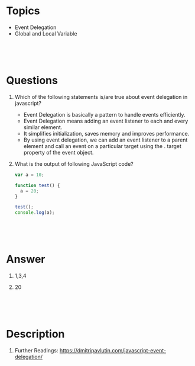 # Topics

- Event Delegation
- Global and Local Variable

&nbsp;

&nbsp;

# Questions

1. Which of the following statements is/are true about event delegation in javascript?

   - Event Delegation is basically a pattern to handle events efficiently.
   - Event Delegation means adding an event listener to each and every similar element.
   - It simplifies initialization, saves memory and improves performance.
   - By using event delegation, we can add an event listener to a parent element and call an event on a particular target using the . target property of the event object.

2. What is the output of following JavaScript code?

   ```js
   var a = 10;

   function test() {
     a = 20;
   }

   test();
   console.log(a);
   ```

&nbsp;

&nbsp;

# Answer

1. 1,3,4

2. 20

&nbsp;

&nbsp;

# Description

1. Further Readings: https://dmitripavlutin.com/javascript-event-delegation/
